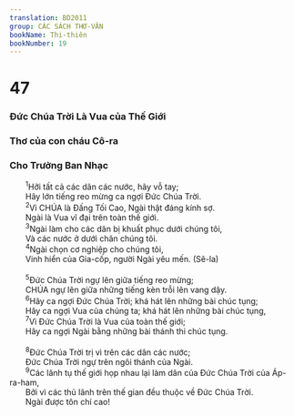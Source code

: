 ```yaml
---
translation: BD2011
group: CÁC SÁCH THƠ-VĂN
bookName: Thi-thiên 
bookNumber: 19
---
```


<div class="title"><h1>47</h1><h3>Ðức Chúa Trời Là Vua của Thế Giới</h3><h3>Thơ của con cháu Cô-ra</h3><h3>Cho Trưởng Ban Nhạc</h3></div>
<span class="verse thi_47_1">  <sup>1</sup>Hỡi tất cả các dân các nước, hãy vỗ tay;<br/>  Hãy lớn tiếng reo mừng ca ngợi Ðức Chúa Trời.<br/></span>
<span class="verse thi_47_2">  <sup>2</sup>Vì CHÚA là Ðấng Tối Cao, Ngài thật đáng kính sợ.<br/>  Ngài là Vua vĩ đại trên toàn thế giới.<br/></span>
<span class="verse thi_47_3">  <sup>3</sup>Ngài làm cho các dân bị khuất phục dưới chúng tôi,<br/>  Và các nước ở dưới chân chúng tôi.<br/></span>
<span class="verse thi_47_4">  <sup>4</sup>Ngài chọn cơ nghiệp cho chúng tôi,<br/>  Vinh hiển của Gia-cốp, người Ngài yêu mến. (Sê-la)<br/><br/></span>
<span class="verse thi_47_5">  <sup>5</sup>Ðức Chúa Trời ngự lên giữa tiếng reo mừng;<br/>  CHÚA ngự lên giữa những tiếng kèn trỗi lên vang dậy.<br/></span>
<span class="verse thi_47_6">  <sup>6</sup>Hãy ca ngợi Ðức Chúa Trời; khá hát lên những bài chúc tụng;<br/>  Hãy ca ngợi Vua của chúng ta; khá hát lên những bài chúc tụng,<br/></span>
<span class="verse thi_47_7">  <sup>7</sup>Vì Ðức Chúa Trời là Vua của toàn thế giới;<br/>  Hãy ca ngợi Ngài bằng những bài thánh thi chúc tụng.<br/><br/></span>
<span class="verse thi_47_8">  <sup>8</sup>Ðức Chúa Trời trị vì trên các dân các nước;<br/>  Ðức Chúa Trời ngự trên ngôi thánh của Ngài.<br/></span>
<span class="verse thi_47_9">  <sup>9</sup>Các lãnh tụ thế giới họp nhau lại làm dân của Ðức Chúa Trời của Áp-ra-ham,<br/>  Bởi vì các thủ lãnh trên thế gian đều thuộc về Ðức Chúa Trời.<br/>  Ngài được tôn chí cao!<br/></span>
